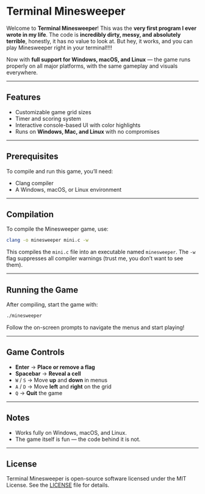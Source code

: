 # Terminal Minesweeper

Welcome to **Terminal Minesweeper**!
This was the **very first program I ever wrote in my life**. The code is **incredibly dirty, messy, and absolutely terrible**, honestly, it has no value to look at. But hey, it works, and you can play Minesweeper right in your terminal!!!!

Now with **full support for Windows, macOS, and Linux** — the game runs properly on all major platforms, with the same gameplay and visuals everywhere.

---

## Features

* Customizable game grid sizes
* Timer and scoring system
* Interactive console-based UI with color highlights
* Runs on **Windows, Mac, and Linux** with no compromises 

---

## Prerequisites

To compile and run this game, you’ll need:

* Clang compiler
* A Windows, macOS, or Linux environment

---

## Compilation

To compile the Minesweeper game, use:

```bash
clang -o minesweeper mini.c -w
```

This compiles the `mini.c` file into an executable named `minesweeper`.
The `-w` flag suppresses all compiler warnings (trust me, you don’t want to see them).

---

## Running the Game

After compiling, start the game with:

```bash
./minesweeper
```

Follow the on-screen prompts to navigate the menus and start playing!

---

## Game Controls

* **Enter** → **Place or remove a flag**
* **Spacebar** → **Reveal a cell**
* `W` / `S` → Move **up** and **down** in menus
* `A` / `D` → Move **left** and **right** on the grid
* `Q` → **Quit** the game

---

## Notes

* Works fully on Windows, macOS, and Linux.
* The game itself is fun — the code behind it is not.

---

## License

Terminal Minesweeper is open-source software licensed under the MIT License. See the [LICENSE](LICENSE) file for details.

